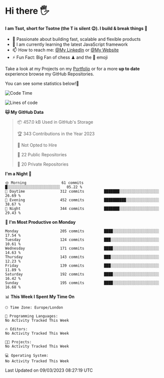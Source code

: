 # Hi there :raised_hand_with_fingers_splayed:
#### I am Tsot, short for Tsotne (the T is silent :wink:). I build & break things :space_invader:
- :telescope: Passionate about building fast, scalable and flexible products
- :seedling: I am currently learning the latest JavaScript framework 
- :mailbox: How to reach me: [@My LinkedIn](https://www.linkedin.com/in/tsotne-gvadzabia/) or [@My Website](https://tsotne.co.uk/contact)
- :zap: Fun Fact: Big Fan of chess ♟ and the 👾 emoji

Take a look at my Projects on my [Portfolio](https://tsotne.co.uk/) or for a more **up to date** experience browse my GitHub Repositories.

You can see some statistics below!:space_invader:
<!--START_SECTION:waka-->
![Code Time](http://img.shields.io/badge/Code%20Time-761%20hrs%202%20mins-blue)

![Lines of code](https://img.shields.io/badge/From%20Hello%20World%20I%27ve%20Written-2.3%20million%20lines%20of%20code-blue)

**🐱 My GitHub Data** 

> 📦 457.0 kB Used in GitHub's Storage 
 > 
> 🏆 343 Contributions in the Year 2023
 > 
> 🚫 Not Opted to Hire
 > 
> 📜 22 Public Repositories 
 > 
> 🔑 20 Private Repositories 
 > 
**I'm a Night 🦉** 

```text
🌞 Morning                61 commits          █░░░░░░░░░░░░░░░░░░░░░░░░   05.22 % 
🌆 Daytime                312 commits         ███████░░░░░░░░░░░░░░░░░░   26.69 % 
🌃 Evening                452 commits         ██████████░░░░░░░░░░░░░░░   38.67 % 
🌙 Night                  344 commits         ███████░░░░░░░░░░░░░░░░░░   29.43 % 
```
📅 **I'm Most Productive on Monday** 

```text
Monday                   205 commits         ████░░░░░░░░░░░░░░░░░░░░░   17.54 % 
Tuesday                  124 commits         ███░░░░░░░░░░░░░░░░░░░░░░   10.61 % 
Wednesday                171 commits         ████░░░░░░░░░░░░░░░░░░░░░   14.63 % 
Thursday                 143 commits         ███░░░░░░░░░░░░░░░░░░░░░░   12.23 % 
Friday                   139 commits         ███░░░░░░░░░░░░░░░░░░░░░░   11.89 % 
Saturday                 192 commits         ████░░░░░░░░░░░░░░░░░░░░░   16.42 % 
Sunday                   195 commits         ████░░░░░░░░░░░░░░░░░░░░░   16.68 % 
```


📊 **This Week I Spent My Time On** 

```text
🕑︎ Time Zone: Europe/London

💬 Programming Languages: 
No Activity Tracked This Week

🔥 Editors: 
No Activity Tracked This Week

🐱‍💻 Projects: 
No Activity Tracked This Week

💻 Operating System: 
No Activity Tracked This Week
```


 Last Updated on 09/03/2023 08:27:19 UTC
<!--END_SECTION:waka-->
